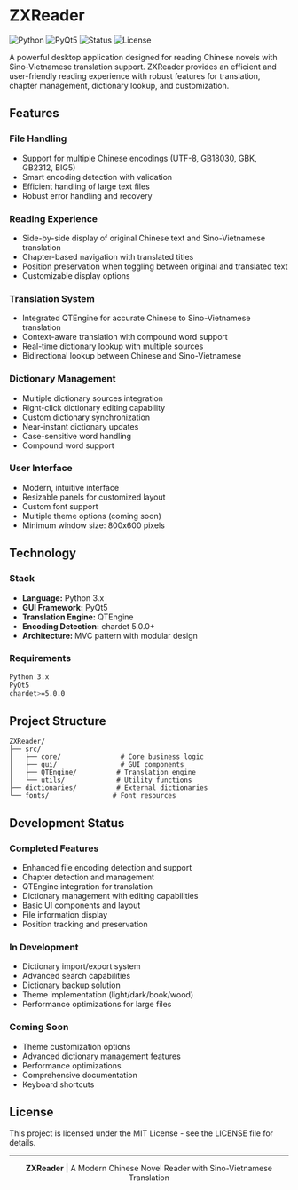 # ZXReader

![Python](https://img.shields.io/badge/Python-3.x-blue?style=for-the-badge&logo=python)
![PyQt5](https://img.shields.io/badge/GUI-PyQt5-green?style=for-the-badge&logo=qt)
![Status](https://img.shields.io/badge/Status-Active-success?style=for-the-badge)
![License](https://img.shields.io/badge/License-MIT-yellow?style=for-the-badge)

A powerful desktop application designed for reading Chinese novels with Sino-Vietnamese translation support. ZXReader provides an efficient and user-friendly reading experience with robust features for translation, chapter management, dictionary lookup, and customization.

## Features

### File Handling
- Support for multiple Chinese encodings (UTF-8, GB18030, GBK, GB2312, BIG5)
- Smart encoding detection with validation
- Efficient handling of large text files
- Robust error handling and recovery

### Reading Experience
- Side-by-side display of original Chinese text and Sino-Vietnamese translation
- Chapter-based navigation with translated titles
- Position preservation when toggling between original and translated text
- Customizable display options

### Translation System
- Integrated QTEngine for accurate Chinese to Sino-Vietnamese translation
- Context-aware translation with compound word support
- Real-time dictionary lookup with multiple sources
- Bidirectional lookup between Chinese and Sino-Vietnamese

### Dictionary Management
- Multiple dictionary sources integration
- Right-click dictionary editing capability
- Custom dictionary synchronization
- Near-instant dictionary updates
- Case-sensitive word handling
- Compound word support

### User Interface
- Modern, intuitive interface
- Resizable panels for customized layout
- Custom font support
- Multiple theme options (coming soon)
- Minimum window size: 800x600 pixels

## Technology

### Stack
- **Language:** Python 3.x
- **GUI Framework:** PyQt5
- **Translation Engine:** QTEngine
- **Encoding Detection:** chardet 5.0.0+
- **Architecture:** MVC pattern with modular design

### Requirements
```bash
Python 3.x
PyQt5
chardet>=5.0.0
```

## Project Structure
```
ZXReader/
├── src/
│   ├── core/               # Core business logic
│   ├── gui/                # GUI components
│   ├── QTEngine/          # Translation engine
│   └── utils/             # Utility functions
├── dictionaries/          # External dictionaries
└── fonts/                # Font resources
```

## Development Status

### Completed Features
- Enhanced file encoding detection and support
- Chapter detection and management
- QTEngine integration for translation
- Dictionary management with editing capabilities
- Basic UI components and layout
- File information display
- Position tracking and preservation

### In Development
- Dictionary import/export system
- Advanced search capabilities
- Dictionary backup solution
- Theme implementation (light/dark/book/wood)
- Performance optimizations for large files

### Coming Soon
- Theme customization options
- Advanced dictionary management features
- Performance optimizations
- Comprehensive documentation
- Keyboard shortcuts

## License

This project is licensed under the MIT License - see the LICENSE file for details.

---
<div align="center">
<b>ZXReader</b> | A Modern Chinese Novel Reader with Sino-Vietnamese Translation
</div>
